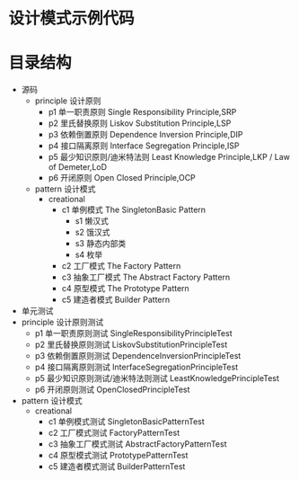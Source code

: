 # 设计模式示例代码

# 目录结构

- 源码
    - principle 设计原则
        - p1 单一职责原则 Single Responsibility Principle,SRP
        - p2 里氏替换原则 Liskov Substitution Principle,LSP
        - p3 依赖倒置原则 Dependence Inversion Principle,DIP
        - p4 接口隔离原则 Interface Segregation Principle,ISP
        - p5 最少知识原则/迪米特法则 Least Knowledge Principle,LKP / Law of Demeter,LoD
        - p6 开闭原则 Open Closed Principle,OCP
    - pattern 设计模式
        - creational
            - c1 单例模式 The SingletonBasic Pattern
                - s1 懒汉式
                - s2 饿汉式
                - s3 静态内部类
                - s4 枚举
            - c2 工厂模式 The Factory Pattern
            - c3 抽象工厂模式 The Abstract Factory Pattern
            - c4 原型模式 The Prototype Pattern
            - c5 建造者模式 Builder Pattern
- 单元测试
- principle 设计原则测试
    - p1 单一职责原则测试 SingleResponsibilityPrincipleTest
    - p2 里氏替换原则测试 LiskovSubstitutionPrincipleTest
    - p3 依赖倒置原则测试 DependenceInversionPrincipleTest
    - p4 接口隔离原则测试 InterfaceSegregationPrincipleTest
    - p5 最少知识原则测试/迪米特法则测试 LeastKnowledgePrincipleTest
    - p6 开闭原则测试 OpenClosedPrincipleTest
- pattern 设计模式
    - creational
        - c1 单例模式测试 SingletonBasicPatternTest
        - c2 工厂模式测试 FactoryPatternTest
        - c3 抽象工厂模式测试 AbstractFactoryPatternTest
        - c4 原型模式测试 PrototypePatternTest
        - c5 建造者模式测试 BuilderPatternTest